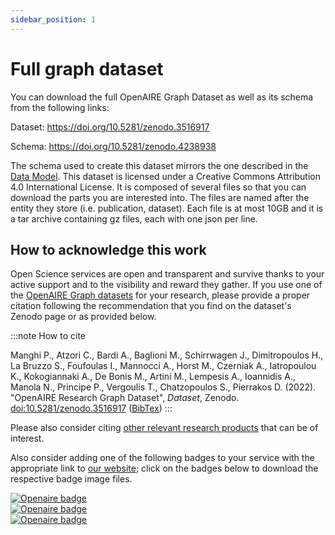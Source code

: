 ```yaml
---
sidebar_position: 1
---
```


# Full graph dataset

You can download the full OpenAIRE Graph Dataset as well as its schema from the following links: 
<!-- :::caution
This version is not accompanied with public dump files, hence the files in this section are based on [v6.0.0](/docs/6.0.0/) of the Graph. The current data are only exposed via the [OpenAIRE Graph API](https://graph.openaire.eu/develop/) and added-value services that are built on top of this version of the Graph (e.g., the [OpenAIRE Explore](https://explore.openaire.eu/)). If you are interested to get bulk access to our latest data, please contact us via our [helpdesk](https://graph.openaire.eu/support).
::: -->
 Dataset: https://doi.org/10.5281/zenodo.3516917
    
 Schema: https://doi.org/10.5281/zenodo.4238938

The schema used to create this dataset mirrors the one described in the [Data Model](/data-model).
This dataset is licensed under a Creative Commons Attribution 4.0 International License.
It is composed of several files so that you can download the parts you are interested into. The files are named after the entity they store (i.e. publication, dataset). Each file is at most 10GB and it is 
a tar archive containing gz files, each with one json per line.

## How to acknowledge this work

Open Science services are open and transparent and survive thanks to your active support and to the visibility and reward they gather. If you use one of the [OpenAIRE Graph datasets](https://doi.org/10.5281/zenodo.3516917) for your research, please provide a proper citation following the recommendation that you find on the dataset's Zenodo page or as provided below. 

:::note How to cite

Manghi P., Atzori C., Bardi A., Baglioni M., Schirrwagen J., Dimitropoulos H., La Bruzzo S., Foufoulas I., Mannocci A., Horst M., Czerniak A., Iatropoulou K., Kokogiannaki A., De Bonis M., Artini M., Lempesis A., Ioannidis A., Manola N., Principe P., Vergoulis T.,  Chatzopoulos S., Pierrakos D. (2022). "OpenAIRE Research Graph Dataset", *Dataset*, Zenodo. [doi:10.5281/zenodo.3516917](https://doi.org/10.5281/zenodo.3516917) ([BibTex](/bibtex/OpenAIRE_Research_Graph_dataset.bib))
:::

Please also consider citing [other relevant research products](/publications#relevant-research-products) that can be of interest.

Also consider adding one of the following badges to your service with the appropriate link to [our website](https://graph.openaire.eu); click on the badges below to download the respective badge image files.


<div className="row">
    <div className="col col--4 left-badge">
        <a target="_blank" href={require('../assets/badges/openaire-badge-1.zip').default} download>
            <img loading="lazy" alt="Openaire badge" src={require('../assets/badges/openaire-badge-1.png').default} className="img_node_modules-@docusaurus-theme-classic-lib-theme-MDXComponents-Img-styles-module pagination-nav__link" style={{ paddingTop: '1.2em', paddingBottom: '1.2em'}} title="Click to download"/>
        </a>  
    </div>
    <div className="col col--4 mid-badge">
        <a target="_blank" href={require('../assets/badges/openaire-badge-2.zip').default} download>
            <img loading="lazy" alt="Openaire badge" src={require('../assets/badges/openaire-badge-2.png').default} className="img_node_modules-@docusaurus-theme-classic-lib-theme-MDXComponents-Img-styles-module pagination-nav__link  dark-badge" style={{ paddingTop: '1.2em', paddingBottom: '1.2em'}} title="Click to download"/>
        </a>  
    </div>
    <div className="col col--4 right-badge">
        <a target="_blank" href={require('../assets/badges/openaire-badge-3.zip').default} download>
            <img loading="lazy" alt="Openaire badge" src={require('../assets/badges/openaire-badge-3.png').default} className="img_node_modules-@docusaurus-theme-classic-lib-theme-MDXComponents-Img-styles-module pagination-nav__link" style={{ paddingTop: '1.2em', paddingBottom: '1.2em'}} title="Click to download"/>
        </a>
    </div>
</div>
